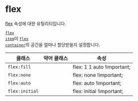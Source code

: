 # flex

[flex](https://developer.mozilla.org/en-US/docs/Web/CSS/flex) 속성에 대한 유틸리티입니다.

[<code>flex item</code>](https://developer.mozilla.org/en-US/docs/Glossary/Flex_Item)이 [<code>flex container</code>](https://developer.mozilla.org/en-US/docs/Glossary/Flex_Container)의 공간을 얼마나 할당받을지 설정합니다.

<table>
  <thead>
    <tr>
      <th scope="col">클래스</th>
      <th scope="col">약어 클래스</th>
      <th scope="col">속성</th>
    </tr>
  </thead>
  <tbody>
<tr>
  <td><code>flex:fill</code></td>
  <td class="blank"></td>
  <td><span class="code">flex: 1 1 auto !important;</span></td>
</tr>
<tr>
  <td><code>flex:none</code></td>
  <td class="blank"></td>
  <td><span class="code">flex: none !important;</span></td>
</tr>
<tr>
  <td><code>flex:auto</code></td>
  <td class="blank"></td>
  <td><span class="code">flex: auto !important;</span></td>
</tr>
<tr>
  <td><code>flex:initial</code></td>
  <td class="blank"></td>
  <td><span class="code">flex: initial !important;</span></td>
</tr>

  </tbody>

</table>

